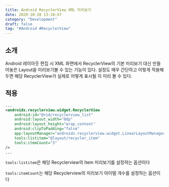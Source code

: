 ```yaml
---
title: Android RecyclerView XML 미리보기
date: 2020-10-20 13:10:57
category: "Development"
draft: false
tag: "#Android #RecyclerView"
---
```


## 소개

Android 레이아웃 편집 시 XML 화면에서 RecyclerView의 기본 미리보기 대신 만들어놓은 Layout을 미리보기볼 수 있는 기능이 있다. 설정도 매우 간단하고 이렇게 적용해 두면 해당 RecyclerView가 실제로 어떻게 표시될 지 미리 볼 수 있다.

## 적용

```xml
...
<androidx.recyclerview.widget.RecyclerView
    android:id="@+id/recyclerview_list"
    android:layout_width="0dp"
    android:layout_height="wrap_content"
    android:clipToPadding="false"
    app:layoutManager="androidx.recyclerview.widget.LinearLayoutManager"
    tools:listitem="@layout/recycler_item"
    tools:itemCount="3"
/>
...
```

`tools:listitem`은 해당 Recyclerview의 Item 미리보기를 설정하는 옵션이다

`tools:itemCount`는 해당 Recyclerview의 미리보기 아이템 개수를 설정하는 옵션이다
